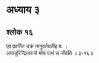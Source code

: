 # अध्याय ३

## श्लोक १६

एवं प्रवर्तितं चक्रं नानुवर्तयतीह यः ।<br>अघायुरिन्द्रियारामो मोघं पार्थ स जीवति ॥ ३-१६॥<br><br>


